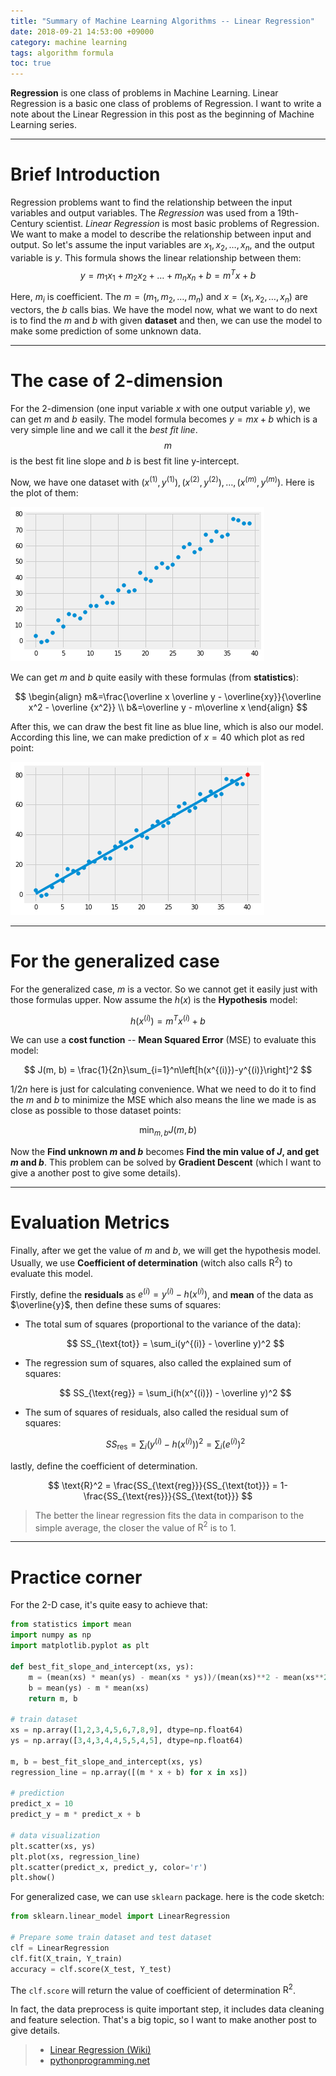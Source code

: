 ```yaml
---
title: "Summary of Machine Learning Algorithms -- Linear Regression"
date: 2018-09-21 14:53:00 +09000
category: machine learning
tags: algorithm formula
toc: true
---
```


**Regression** is one class of problems in Machine Learning. Linear Regression is a basic one class of problems of Regression. I want to write a note about the Linear Regression in this post as the beginning of Machine Learning series.

-------------------------------------------------------------------------------
# Brief Introduction

Regression problems want to find the relationship between the input variables and output variables. The *Regression* was used from a 19th-Century scientist.
*Linear Regression* is most basic problems of Regression. We want to make a model to describe the relationship between input and output.
So let's assume the input variables are $x_1, x_2, \dots , x_n$, and the output variable is $y$. This formula shows the linear relationship between them:
$$
y=m_1x_1+m_2x_2 + \dots+m_nx_n+b=m^Tx+b
$$

Here, $m_i$ is coefficient. The $m = (m_1, m_2, \dots, m_n)$ and $x = (x_1, x_2, \dots, x_n)$ are vectors, the $b$ calls bias. We have the model now, what we want to do next is to find the $m$ and $b$ with given **dataset** and then, we can use the model to make some prediction of some unknown data.

-------------------------------------------------------------------------------
# The case of 2-dimension

For the 2-dimension (one input variable $x$ with one output variable $y$), we can get $m$ and $b$ easily. The model formula becomes $y=mx+b$ which is a very simple line and we call it the *best fit line*. $$m$$ is the best fit line slope and $b$ is best fit line y-intercept.

Now, we have one dataset with $(x^{(1)}, y^{(1)}), (x^{(2)}, y^{(2)}), \dots, (x^{(m)}, y^{(m)})$. Here is the plot of them:

![dataset of linear regression](https://raw.githubusercontent.com/simcookies/image-host/master/imgs/20201102144249.png)

We can get $m$ and $b$ quite easily with these formulas (from **statistics**):

$$
\begin{align}
m&=\frac{\overline x \overline y - \overline{xy}}{\overline x^2 - \overline {x^2}} \\
b&=\overline y - m\overline x
\end{align}
$$

After this, we can draw the best fit line as blue line, which is also our model. According this line, we can make prediction of $x=40$ which plot as red point:

![linear regression prediction](https://raw.githubusercontent.com/simcookies/image-host/master/imgs/20201102144312.png)

-------------------------------------------------------------------------------
# For the generalized case

For the generalized case, $m$ is a vector. So we cannot get it easily just with those formulas upper. Now assume the $h(x)$ is the **Hypothesis** model:

$$
h(x^{(i)})=m^Tx^{(i)}+b
$$

We can use a **cost function** -- **Mean Squared Error** (MSE) to evaluate this model:

$$
J(m, b) = \frac{1}{2n}\sum_{i=1}^n\left[h(x^{(i)})-y^{(i)}\right]^2
$$

$1/2n$ here is just for calculating convenience. What we need to do it to find the $m$ and $b$ to minimize the MSE which also means the line we made is as close as possible to those dataset points:

$$
\min_{m, b}J(m,b)
$$

Now the **Find unknown $m$ and $b$** becomes **Find the min value of $J$, and get $m$ and $b$**. This problem can be solved by **Gradient Descent** (which I want to give a another post to give some details).

---

# Evaluation Metrics

Finally, after we get the value of $m$ and $b$, we will get the hypothesis model. Usually, we use **Coefficient of determination** (witch also calls $\text{R}^2$) to evaluate this model.

Firstly, define the **residuals** as $e^{(i)} = y^{(i)} - h(x^{(i)})$, and **mean** of the data as $\overline{y}$, then define these sums of squares:

- The total sum of squares (proportional to the variance of the data):

  $$
  SS_{\text{tot}} = \sum_i(y^{(i)} - \overline y)^2
  $$

- The regression sum of squares, also called the explained sum of squares:

  $$
  SS_{\text{reg}} = \sum_i(h(x^{(i)}) - \overline y)^2
  $$

- The sum of squares of residuals, also called the residual sum of squares:

  $$
  SS_{\text{res}} = \sum_i(y^{(i)} - h(x^{(i)}))^2 = \sum_i(e^{(i)})^2
  $$

lastly, define the coefficient of determination.

$$
\text{R}^2 = \frac{SS_{\text{reg}}}{SS_{\text{tot}}} = 1- \frac{SS_{\text{res}}}{SS_{\text{tot}}}
$$

>  The better the linear regression fits the data in comparison to the simple average, the closer the value of $\text{R}^2$ is to 1. 

-------------------------------------------------------------------------------

# Practice corner

For the 2-D case, it's quite easy to achieve that:

```python
from statistics import mean
import numpy as np
import matplotlib.pyplot as plt

def best_fit_slope_and_intercept(xs, ys):
    m = (mean(xs) * mean(ys) - mean(xs * ys))/(mean(xs)**2 - mean(xs**2))
    b = mean(ys) - m * mean(xs)
    return m, b

# train dataset
xs = np.array([1,2,3,4,5,6,7,8,9], dtype=np.float64)
ys = np.array([3,4,3,4,4,5,5,4,5], dtype=np.float64)

m, b = best_fit_slope_and_intercept(xs, ys)
regression_line = np.array([(m * x + b) for x in xs])

# prediction
predict_x = 10
predict_y = m * predict_x + b

# data visualization
plt.scatter(xs, ys)
plt.plot(xs, regression_line)
plt.scatter(predict_x, predict_y, color='r')
plt.show()
```

For generalized case, we can use `sklearn` package. here is the code sketch:

```python
from sklearn.linear_model import LinearRegression

# Prepare some train dataset and test dataset
clf = LinearRegression
clf.fit(X_train, Y_train)
accuracy = clf.score(X_test, Y_test)
```

The `clf.score` will return the value of coefficient of determination $\text{R}^2$.

In fact, the data preprocess is quite important step, it includes data cleaning and feature selection.
That's a big topic, so I want to make another post to give details.

> * [Linear Regression (Wiki)](https://en.wikipedia.org/wiki/Linear_regression)
> * [pythonprogramming.net](https://pythonprogramming.net/regression-introduction-machine-learning-tutorial/)
